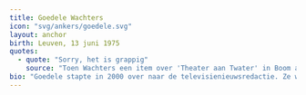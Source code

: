 ```yaml
---
title: Goedele Wachters
icon: "svg/ankers/goedele.svg"
layout: anchor
birth: Leuven, 13 juni 1975
quotes:
  - quote: "Sorry, het is grappig"
    source: "Toen Wachters een item over 'Theater aan Twater' in Boom aankondigde en daarbij een man met een reusachtige haak door zijn neus in beeld verscheen, kon Wachters haar lach niet bedwingen. Uiteindelijk moest ze zich van de kijker wegdraaien om even te bekomen."
bio: "Goedele stapte in 2000 over naar de televisienieuwsredactie. Ze werd in september 2007 nieuwslezeres."
---
```

